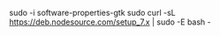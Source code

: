 sudo -i software-properties-gtk
sudo curl -sL https://deb.nodesource.com/setup_7.x | sudo -E bash -
